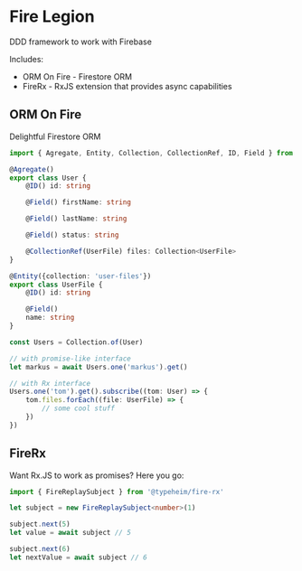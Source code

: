 # Fire Legion
DDD framework to work with Firebase

Includes:
* ORM On Fire - Firestore ORM
* FireRx - RxJS extension that provides async capabilities

## ORM On Fire

Delightful Firestore ORM

```typescript
import { Agregate, Entity, Collection, CollectionRef, ID, Field } from '@typeheim/orm-on-fire'

@Agregate()
export class User {
    @ID() id: string

    @Field() firstName: string

    @Field() lastName: string

    @Field() status: string

    @CollectionRef(UserFile) files: Collection<UserFile>
}

@Entity({collection: 'user-files'})
export class UserFile {
    @ID() id: string

    @Field()
    name: string
}

const Users = Collection.of(User)

// with promise-like interface
let markus = await Users.one('markus').get()

// with Rx interface
Users.one('tom').get().subscribe((tom: User) => {
    tom.files.forEach((file: UserFile) => {
        // some cool stuff
    })
}) 
```

## FireRx

Want Rx.JS to work as promises? Here you go: 

```typescript
import { FireReplaySubject } from '@typeheim/fire-rx'

let subject = new FireReplaySubject<number>(1)

subject.next(5)
let value = await subject // 5

subject.next(6)
let nextValue = await subject // 6
```
